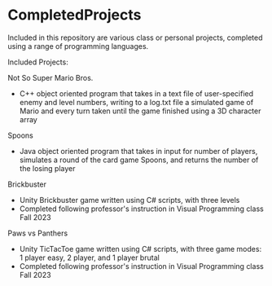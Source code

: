 # CompletedProjects
Included in this repository are various class or personal projects, completed using a range of programming languages.

Included Projects:

Not So Super Mario Bros. 
  - C++ object oriented program that takes in a text file of user-specified enemy and level numbers, 
writing to a log.txt file a simulated game of Mario and every turn taken until the game finished using a 3D character array

Spoons
  - Java object oriented program that takes in input for number of players, simulates a round of the card game Spoons, and returns the number of the losing player

Brickbuster
  - Unity Brickbuster game written using C# scripts, with three levels
  - Completed following professor's instruction in Visual Programming class Fall 2023

Paws vs Panthers 
  - Unity TicTacToe game written using C# scripts, with three game modes: 1 player easy, 2 player, and 1 player brutal
  - Completed following professor's instruction in Visual Programming class Fall 2023 
